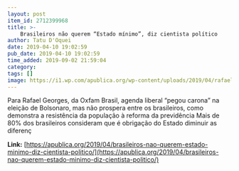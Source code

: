 ```yaml
---
layout: post
item_id: 2712399968
title: >-
    Brasileiros não querem “Estado mínimo”, diz cientista político
author: Tatu D'Oquei
date: 2019-04-10 19:02:59
pub_date: 2019-04-10 19:02:59
time_added: 2019-09-02 21:59:04
category: 
tags: []
image: https://i1.wp.com/apublica.org/wp-content/uploads/2019/04/rafael-georges-oxfam.jpeg?fit=1280%2C853&ssl=1
---
```


Para Rafael Georges, da Oxfam Brasil, agenda liberal “pegou carona” na eleição de Bolsonaro, mas não prospera entre os brasileiros, como demonstra a resistência da população à reforma da previdência Mais de 80% dos brasileiros consideram que é obrigação do Estado diminuir as diferenç

**Link:** [https://apublica.org/2019/04/brasileiros-nao-querem-estado-minimo-diz-cientista-politico/](https://apublica.org/2019/04/brasileiros-nao-querem-estado-minimo-diz-cientista-politico/)

